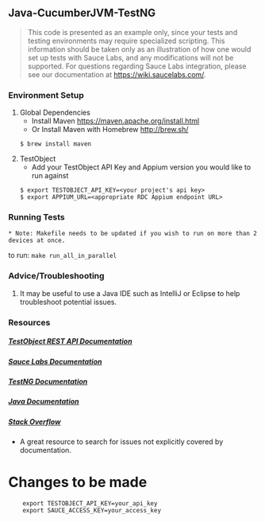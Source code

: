 ## Java-CucumberJVM-TestNG

>This code is presented as an example only, since your tests and testing environments may require specialized scripting. This information should be taken only as an
>illustration of how one would set up tests with Sauce Labs, and any modifications will not be supported. For questions regarding Sauce Labs integration, please see
>our documentation at https://wiki.saucelabs.com/.

### Environment Setup

1. Global Dependencies
    * Install Maven
    	https://maven.apache.org/install.html
    * Or Install Maven with Homebrew
    	http://brew.sh/
    ```
    $ brew install maven
    ```
2. TestObject
    * Add your TestObject API Key and Appium version you would like to run against
    ```
    $ export TESTOBJECT_API_KEY=<your project's api key>
    $ export APPIUM_URL=<appropriate RDC Appium endpoint URL>
    ```

### Running Tests
	* Note: Makefile needs to be updated if you wish to run on more than 2 devices at once.
to run: `make run_all_in_parallel`

### Advice/Troubleshooting
1. It may be useful to use a Java IDE such as IntelliJ or Eclipse to help troubleshoot potential issues.

### Resources
##### [TestObject REST API Documentation](https://api.testobject.com/)

##### [Sauce Labs Documentation](https://wiki.saucelabs.com/)

##### [TestNG Documentation](http://testng.org/doc/documentation-main.html)

##### [Java Documentation](https://docs.oracle.com/javase/7/docs/api/)

##### [Stack Overflow](http://stackoverflow.com/)
* A great resource to search for issues not explicitly covered by documentation.









# Changes to be made

```
	export TESTOBJECT_API_KEY=your_api_key
	export SAUCE_ACCESS_KEY=your_access_key
```


